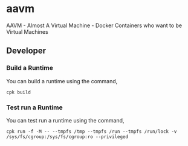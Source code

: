 # aavm

AAVM - Almost A Virtual Machine - Docker Containers who want to be Virtual Machines


## Developer

### Build a Runtime

You can build a runtime using the command,

```shell
cpk build
```

### Test run a Runtime

You can test run a runtime using the command,

```shell
cpk run -f -M -- --tmpfs /tmp --tmpfs /run --tmpfs /run/lock -v /sys/fs/cgroup:/sys/fs/cgroup:ro --privileged
```